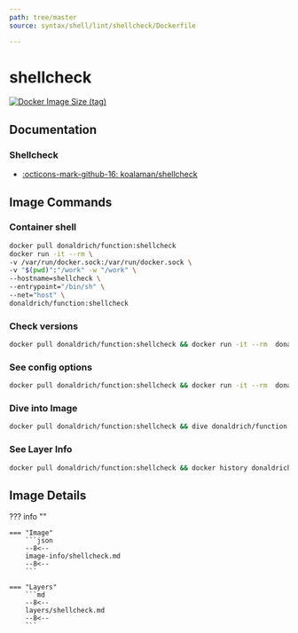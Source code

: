 ```yaml
---
path: tree/master
source: syntax/shell/lint/shellcheck/Dockerfile

---
```


# shellcheck

[![Docker Image Size (tag)](https://img.shields.io/docker/image-size/donaldrich/function/shellcheck?color=blue&label=donaldrich/function:shellcheck&logo=docker&style=flat-square)](https://hub.docker.com/r/donaldrich/function/shellcheck)

## Documentation

### Shellcheck

* [:octicons-mark-github-16: koalaman/shellcheck](https://github.com/koalaman/shellcheck)

## Image Commands

### Container shell

```sh
docker pull donaldrich/function:shellcheck
docker run -it --rm \
-v /var/run/docker.sock:/var/run/docker.sock \
-v "$(pwd)":"/work" -w "/work" \
--hostname=shellcheck \
--entrypoint="/bin/sh" \
--net="host" \
donaldrich/function:shellcheck
```

### Check versions

```sh
docker pull donaldrich/function:shellcheck && docker run -it --rm  donaldrich/function:shellcheck validate
```

### See config options

```sh
docker pull donaldrich/function:shellcheck && docker run -it --rm  donaldrich/function:shellcheck help
```

### Dive into Image

```sh
docker pull donaldrich/function:shellcheck && dive donaldrich/function:shellcheck
```

### See Layer Info

```sh
docker pull donaldrich/function:shellcheck && docker history donaldrich/function:shellcheck
```

## Image Details

??? info ""

    === "Image"
        ```json
        --8<--
        image-info/shellcheck.md
        --8<--
        ```

    === "Layers"
        ```md
        --8<--
        layers/shellcheck.md
        --8<--
        ```
